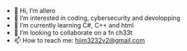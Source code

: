 - 👋 Hi, I’m allero
- 👀 I’m interested in coding, cybersecurity and devolopping
- 🌱 I’m currently learning C#, C++ and html
- 💞️ I’m looking to collaborate on a fn ch33t
- 📫 How to reach me: hiim3232v2@gmail.com
